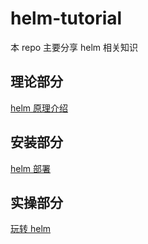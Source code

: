# helm-tutorial

本 repo 主要分享 helm 相关知识

## 理论部分

[helm 原理介绍](helm-intro.md)

## 安装部分

[helm 部署](helm-deploy-docs.md)

## 实操部分

[玩转 helm](https://github.com/chenqiangzhishen/helm-chart-creation-tutorial)